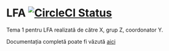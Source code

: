 # LFA [![CircleCI Status](https://circleci.com/gh/cosminalexandru/LFA_AFN.svg?style=svg)](https://circleci.com/gh/cosminalexandru/LFA_AFN)

Tema 1 pentru LFA realizată de către X, grup Z, coordonator Y.

Documentația completă poate fi văzută [aici](https://github.com/cosminalexandru/LFA_AFN/wiki)
